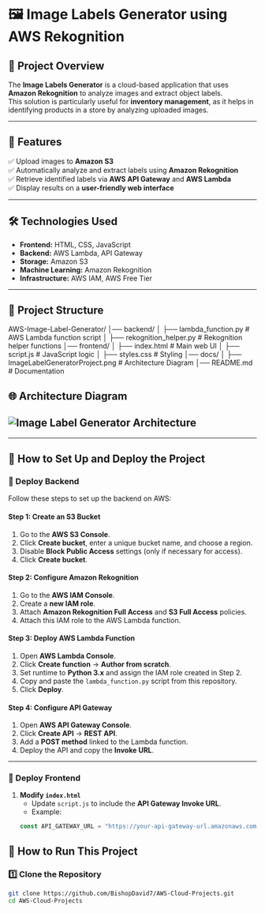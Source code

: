 # 🖼️ **Image Labels Generator using AWS Rekognition**

## **📌 Project Overview**
The **Image Labels Generator** is a cloud-based application that uses **Amazon Rekognition** to analyze images and extract object labels.  
This solution is particularly useful for **inventory management**, as it helps in identifying products in a store by analyzing uploaded images.

---

## **🚀 Features**
✅ Upload images to **Amazon S3**  
✅ Automatically analyze and extract labels using **Amazon Rekognition**  
✅ Retrieve identified labels via **AWS API Gateway** and **AWS Lambda**  
✅ Display results on a **user-friendly web interface**  

---

## **🛠️ Technologies Used**
- **Frontend:** HTML, CSS, JavaScript  
- **Backend:** AWS Lambda, API Gateway  
- **Storage:** Amazon S3  
- **Machine Learning:** Amazon Rekognition  
- **Infrastructure:** AWS IAM, AWS Free Tier  

---
## **📜 Project Structure**
AWS-Image-Label-Generator/
│── backend/
│   ├── lambda_function.py   # AWS Lambda function script
│   ├── rekognition_helper.py # Rekognition helper functions
│── frontend/
│   ├── index.html  # Main web UI
│   ├── script.js   # JavaScript logic
│   ├── styles.css  # Styling
│── docs/
│   ├── ImageLabelGeneratorProject.png  # Architecture Diagram
│── README.md  # Documentation


## 🌐 Architecture Diagram

![Image Label Generator Architecture](https://github.com/BishopDavid7/AWS-Image-Label-Generator/raw/main/docs/ImageLabelGeneratorProject.png)
---
---

## **🔧 How to Set Up and Deploy the Project**

### **🚀 Deploy Backend**
Follow these steps to set up the backend on AWS:

#### **Step 1: Create an S3 Bucket**
1. Go to the **AWS S3 Console**.
2. Click **Create bucket**, enter a unique bucket name, and choose a region.
3. Disable **Block Public Access** settings (only if necessary for access).
4. Click **Create bucket**.

#### **Step 2: Configure Amazon Rekognition**
1. Go to the **AWS IAM Console**.
2. Create a **new IAM role**.
3. Attach **Amazon Rekognition Full Access** and **S3 Full Access** policies.
4. Attach this IAM role to the AWS Lambda function.

#### **Step 3: Deploy AWS Lambda Function**
1. Open **AWS Lambda Console**.
2. Click **Create function** → **Author from scratch**.
3. Set runtime to **Python 3.x** and assign the IAM role created in Step 2.
4. Copy and paste the `lambda_function.py` script from this repository.
5. Click **Deploy**.

#### **Step 4: Configure API Gateway**
1. Open **AWS API Gateway Console**.
2. Click **Create API** → **REST API**.
3. Add a **POST method** linked to the Lambda function.
4. Deploy the API and copy the **Invoke URL**.

---

### **🎨 Deploy Frontend**
1. **Modify `index.html`**
   - Update `script.js` to include the **API Gateway Invoke URL**.
   - Example:
   ```javascript
   const API_GATEWAY_URL = "https://your-api-gateway-url.amazonaws.com/prod";

## **🔧 How to Run This Project**
### **1️⃣ Clone the Repository**
```bash
git clone https://github.com/BishopDavid7/AWS-Cloud-Projects.git
cd AWS-Cloud-Projects